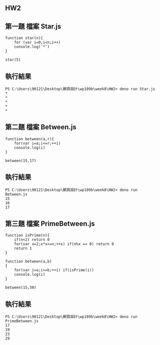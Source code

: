 ## HW2 

## 第一題 檔案 Star.js
```
function star(n){
    for (var i=0;i<n;i++)
    console.log('*')
}

star(5)
```
##  執行結果
```
PS C:\Users\90121\Desktop\網頁設計\wp109b\week8\HW2> deno run Star.js
*
*
*
*
*
```

## 第二題 檔案 Between.js
```
function between(a,r){
    for(var i=a;i<=r;++i)
    console.log(i)
}

between(15,17)
```
## 執行結果
```
PS C:\Users\90121\Desktop\網頁設計\wp109b\week8\HW2> deno run Between.js
15
16
17
```

## 第三題 檔案 PrimeBetween.js
```
function isPrime(n){
    if(n<2) return 0
    for(var x=2;x*x<=n;++x) if(n%x == 0) return 0
    return 1
}

function between(a,b)
{
    for(var i=a;i<=b;++i) if(isPrime(i))
    console.log(i)
}

between(15,30)
```
## 執行結果
```
PS C:\Users\90121\Desktop\網頁設計\wp109b\week8\HW2> deno run PrimeBetween.js 
17
19
23
29
```

